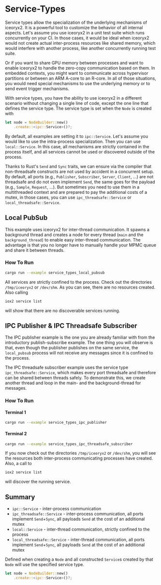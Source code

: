 # Service-Types

Service types allow the specialization of the underlying mechanisms of
iceoryx2. It is a powerful tool to customize the behavior of all internal
aspects. Let's assume you use iceoryx2 in a unit test suite which runs
concurrently on your CI. In those cases, it would be ideal when iceoryx2 would
not create actual inter-process resources like shared memory, which would
interfere with another process, like another concurrently running test suite.

Or if you want to share GPU memory between processes and want to enable
iceoryx2 to handle the zero-copy communication based on them. In embedded
contexts, you might want to communicate across hypervisor partitions or
between an ARM A-core to an R-core. In all of those situations, you would need
special mechanisms to use the underlying memory or to send event trigger
mechanisms.

With service types, you have the ability to use iceoryx2 in a different
scenario without changing a single line of code, except the one line that
defines the service type. The service type is set when the `Node` is
created with

```rust
let node = NodeBuilder::new()
    .create::<ipc::Service>()?;
```

By default, all examples are setting it to `ipc::Service`. Let's assume you
would like to use the intra-process specialization. Then you can use
`local::Service`. In this case, all mechanisms are strictly contained in the
process itself, and all services cannot be used or discovered outside of the
process.

Thanks to Rust's `Send` and `Sync` traits, we can ensure via the compiler that
non-threadsafe constructs are not used by accident in a concurrent setup.
By default, all ports (e.g., `Publisher`, `Subscriber`, `Server`, `Client`,
...) are not threadsafe and do not even implement `Send`, the same goes for
the payload (e.g., `Sample`, `Request`, ...). But sometimes you need to use
them in a multithreaded context and are prepared to pay the additional costs
of a mutex, in those cases, you can use `ipc_threadsafe::Service` or
`local_threadsafe::Service`.

## Local PubSub

This example uses iceoryx2 for inter-thread communication. It spawns a
background thread and creates a node for every thread (`main` and the
`background_thread`) to enable easy inter-thread communication.
The advantage is that you no longer have to manually handle your MPMC queue and
share it between threads.

### How To Run

```sh
cargo run --example service_types_local_pubsub
```

All services are strictly confined to the process. Check out the directories
`/tmp/iceoryx2` or `/dev/shm`. As you can see, there are no resources created.
Also calling

```sh
iox2 service list
```

will show that there are no discoverable services running.

## IPC Publisher & IPC Threadsafe Subscriber

The IPC publisher example is the one you are already familiar with from the
introductory publish-subscribe example. The one thing you will observe is that,
even though the publisher publishes on the same service, the `local_pubsub`
process will not receive any messages since it is confined to the process.

The IPC threadsafe subscriber example uses the service type
`ipc_threadsafe::Service`, which makes every port threadsafe and therefore can
be shared between threads safely. To demonstrate this, we create another thread
and loop in the main- and the background-thread for messages.

### How To Run

#### Terminal 1

```sh
cargo run --example service_types_ipc_publisher
```

#### Terminal 2

```sh
cargo run --example service_types_ipc_threadsafe_subscriber
```

If you now check out the directories `/tmp/iceoryx2` or `/dev/shm`, you will
see the resources both inter-process communicating processes have created.
Also, a call to

```sh
iox2 service list
```

will discover the running service.

## Summary

* `ipc::Service` - inter-process communication
* `ipc_threadsafe::Service` - inter-process communication, all ports implement
  `Send`+`Sync`, all payloads `Send` at the cost of an additional mutex
* `local::Service` - inter-thread communication, strictly confined to the process
* `local_threadsafe::Service` - inter-thread communication, all ports implement
  `Send`+`Sync`, all payloads `Send` at the cost of an additional mutex

Defined when creating a `Node` and all constructed `Service`s created by that
`Node` will use the specified service type.

```rust
let node = NodeBuilder::new()
    .create::<ipc::Service>()?;
```
